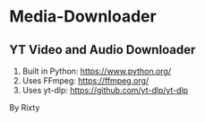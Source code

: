 # Media-Downloader
## YT Video and Audio Downloader
1. Built in Python: https://www.python.org/
2. Uses FFmpeg: https://ffmpeg.org/
3. Uses yt-dlp: https://github.com/yt-dlp/yt-dlp

By Rixty

